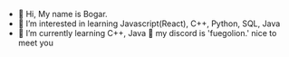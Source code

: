 - 👋 Hi, My name is Bogar.
- 👀 I’m interested in learning Javascript(React), C++, Python, SQL, Java
- 🌱 I’m currently learning C++, Java
👾 my discord is 'fuegolion.' nice to meet you
